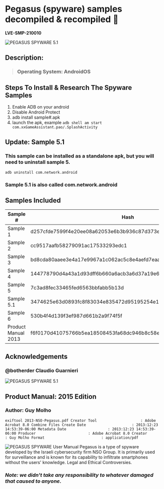 # Pegasus (spyware) samples decompiled & recompiled 🐎

**LVE-SMP-210010**

![PEGASUS SPYWARE 5.1](https://i.postimg.cc/wMFBLpyf/Screen-Shot-2022-01-03-at-6-00-46-PM.png)


## Description: 

> ### Operating System: AndroidOS 

## Steps To Install & Research The Spyware Samples

1. Enable ADB on your android
2. Disable Android Protect
3. adb install sample#.apk
4. launch the apk, example 
`adb shell am start com.xxGameAssistant.pao/.SplashActivity`

## Update: Sample 5.1
### This sample can be installed as a standalone apk, but you will need to uninstall sample 5. 
`adb uninstall com.network.android `

### Sample 5.1 is also called com.network.android

## Samples Included

| Sample #   | Hash                                                             |
|------------|------------------------------------------------------------------|
| Sample 1   | d257cfde7599f4e20ee08a62053e6b3b936c87d373e6805f0e0c65f1d39ec320 |
| Sample 2   | cc9517aafb58279091ac17533293edc1                                 |
| Sample 3   | bd8cda80aaee3e4a17e9967a1c062ac5c8e4aefd7eaa3362f54044c2c94db52a |
| Sample 4   | 144778790d4a43a1d93dff6b660a6acb3a6d37a19e6a6f0a6bf1ef47e919648e |
| Sample 5   | 7c3ad8fec33465fed6563bbfabb5b13d                                 |
| Sample 5.1 | 3474625e63d0893fc8f83034e835472d95195254e1e4bdf99153b7c74eb44d86 |
| Sample 6   | 530b4f4d139f3ef987d661b2a9f74f5f                                 |
| Product Manual 2013 | f6f0170d41075766b5ea18508453fa68dc946b8c58eaea4281b36207a32c7ade|
                   

## Acknowledgements
### @botherder Claudio Guarnieri

    
![PEGASUS SPYWARE 5.1](https://i.postimg.cc/tJ9QtqvQ/pegaus-sample-5-1.jpg)


## Product Manual: 2015 Edition
### Author: Guy Molho

`exiftool 2013-NSO-Pegasus.pdf
Creator Tool                    : Adobe Acrobat 8.0 Combine Files
Create Date                     : 2013:12:23 14:53:39-06:00
Metadata Date                   : 2013:12:23 14:53:39-06:00
Producer                        : Adobe Acrobat 8.0
Creator                         : Guy Molho
Format                          : application/pdf`


![PEGASUS SPYWARE User Manual](https://i.postimg.cc/tgKwFtP4/Untitled-design-Max-Quality-2022-01-12-T170128-993.jpg)
Pegasus is a type of spyware developed by the Israeli cybersecurity firm NSO Group. It is primarily used for surveillance and is known for its capability to infiltrate smartphones without the users' knowledge. Legal and Ethical Controversies.

### ***Note: we didn't take any responsibility to whatever damaged that caused to anyone.***
